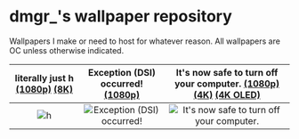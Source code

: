 # dmgr_'s wallpaper repository

Wallpapers I make or need to host for whatever reason. All wallpapers are OC unless otherwise indicated.

| literally just h [(1080p)](https://dmgrstuff.github.io/stuff/wallpapers/h.png) [(8K)](https://dmgrstuff.github.io/stuff/wallpapers/h_8k.png) | Exception (DSI) occurred! [(1080p)](https://dmgrstuff.github.io/stuff/wallpapers/exception_dsi_occurred.png) | It's now safe to turn off your computer. [(1080p)](https://dmgrstuff.github.io/stuff/wallpapers/its_now_safe.png) [(4K)](https://dmgrstuff.github.io/stuff/wallpapers/its_now_safe_4k.png) [(4K OLED)](https://dmgrstuff.github.io/stuff/wallpapers/its_now_safe_4k_oled)
| :---: | :---: | :---: |
| ![h](https://dmgrstuff.github.io/stuff/wallpapers/h.png) | ![Exception (DSI) occurred!](https://dmgrstuff.github.io/stuff/wallpapers/exception_dsi_occurred.png) | ![It's now safe to turn off your computer.](https://dmgrstuff.github.io/stuff/wallpapers/its_now_safe.png)

